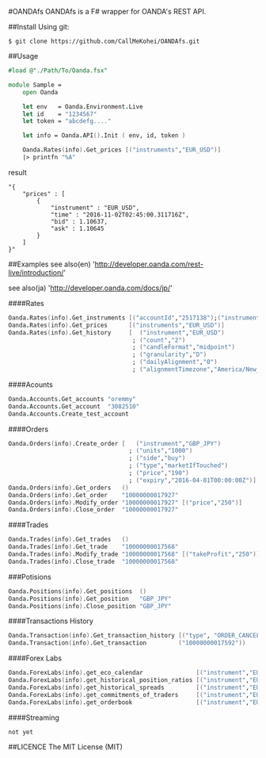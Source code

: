 #OANDAfs
OANDAfs is a F# wrapper for OANDA's REST API.

##Install
Using git:
```
$ git clone https://github.com/CallMeKohei/OANDAfs.git
```

##Usage

```fsharp
#load @"./Path/To/Oanda.fsx"

module Sample =
    open Oanda

    let env   = Oanda.Environment.Live
    let id    = "1234567"
    let token = "abcdefg...."

    let info = Oanda.API().Init ( env, id, token )

    Oanda.Rates(info).Get_prices [("instruments","EUR_USD")]
    |> printfn "%A"
```
result
```
"{
    "prices" : [
        {
            "instrument" : "EUR_USD",
            "time" : "2016-11-02T02:45:00.311716Z",
            "bid" : 1.10637,
            "ask" : 1.10645
        }
    ]
}"
```


##Examples
see also(en) 'http://developer.oanda.com/rest-live/introduction/'

see also(ja) 'http://developer.oanda.com/docs/jp/'

####Rates
```fsharp
Oanda.Rates(info).Get_instruments [("accountId","2517138");("instruments","AUD_CAD")]
Oanda.Rates(info).Get_prices      [("instruments","EUR_USD")]
Oanda.Rates(info).Get_history     [  ("instrument","EUR_USD")
                                   ; ("count","2")
                                   ; ("candleFormat","midpoint")
                                   ; ("granularity","D")
                                   ; ("dailyAlignment","0")
                                   ; ("alignmentTimezone","America/New_York")]
```
####Acounts
```fsharp
Oanda.Accounts.Get_accounts "oremmy"
Oanda.Accounts.Get_account  "3082510"
Oanda.Accounts.Create_test_account
```

####Orders
```fsharp
Oanda.Orders(info).Create_order [   ("instrument","GBP_JPY")
                                  ; ("units","1000")
                                  ; ("side","buy")
                                  ; ("type","marketIfTouched")
                                  ; ("price","190")
                                  ; ("expiry","2016-04-01T00:00:00Z")]
Oanda.Orders(info).Get_orders   ()
Oanda.Orders(info).Get_order    "10000000017927"
Oanda.Orders(info).Modify_order "10000000017927" [("price","250")]
Oanda.Orders(info).Close_order  "10000000017927"
```

####Trades
```fsharp
Oanda.Trades(info).Get_trades   ()
Oanda.Trades(info).Get_trade    "10000000017568"
Oanda.Trades(info).Modify_trade "10000000017568" [("takeProfit","250")]
Oanda.Trades(info).Close_trade  "10000000017568"
```

###Potisions
```fsharp
Oanda.Positions(info).Get_positions  ()
Oanda.Positions(info).Get_position   "GBP_JPY"
Oanda.Positions(info).Close_position "GBP_JPY"
```

####Transactions History
```fsharp
Oanda.Transaction(info).Get_transaction_history [("type", "ORDER_CANCEL")]
Oanda.Transaction(info).Get_transaction         ("10000000017592"))
```

####Forex Labs
```fsharp
Oanda.ForexLabs(info).get_eco_calendar               [("instrument","EUR_USD");("period","2592000")]
Oanda.ForexLabs(info).get_historical_position_ratios [("instrument","EUR_USD");("period","86400")]
Oanda.ForexLabs(info).get_historical_spreads         [("instrument","EUR_USD");("period","3600")]
Oanda.ForexLabs(info).get_commitments_of_traders     [("instrument","EUR_USD")]
Oanda.ForexLabs(info).get_orderbook                  [("instrument","EUR_USD");("period","3600")]
```

####Streaming
```
not yet
```


##LICENCE
The MIT License (MIT)
